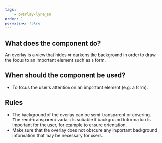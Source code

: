 ```yaml
---
tags: 
    - overlay-lyne_en
order: 1
permalink: false
---
```


## What does the component do?
An overlay is a view that hides or darkens the background in order to draw the focus to an important element such as a form.

## When should the component be used?
* To focus the user's attention on an important element (e.g. a form).

## Rules
* The background of the overlay can be semi-transparent or covering. The semi-transparent variant is suitable if background information is important for the user, for example to ensure orientation.
* Make sure that the overlay does not obscure any important background information that may be necessary for users.